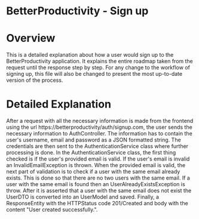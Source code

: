 # BetterProductivity - Sign up

# Overview

This is a detailed explanation about how a user would sign up to the BetterProductivity application. It explains the entire
roadmap taken from the request until the response step by step. For any change to the workflow of signing up, this file
will also be changed to present the most up-to-date version of the process.

# Detailed Explanation

After a request with all the necessary information is made from the frontend using the url
https://betterproductivity/auth/signup.com, the user sends the necessary information to AuthController. The information has to
contain the user's username, email and password as a JSON formatted string. The credentials are then sent to the AuthenticationService
class where further processing is done. In the AuthenticationService class, the first thing checked is if the user's provided
email is valid. If the user's email is invalid an InvalidEmailException is thrown. When the provided email is valid,
the next part of validation is to check if a user with the same email already exists. This is done so that there are no two
users with the same email. If a user with the same email is found then an UserAlreadyExistsException is throw. After it
is asserted that a user with the same email does not exist the UserDTO is converted into an UserModel and saved. Finally,
a ResponseEntity with the HTTPStatus code 201/Created and body with the content "User created successfully.".